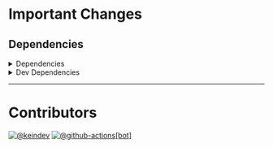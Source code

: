 # Important Changes

## Dependencies

<details>
<summary>Dependencies</summary>

- Changed **[standard-shared-config](https://www.npmjs.com/package/standard-shared-config)** from `5.0.0-beta.0` to `5.1.0`

</details>

<details>
<summary>Dev Dependencies</summary>

- Changed **[@tagproject/base-shared-config](https://www.npmjs.com/package/@tagproject/base-shared-config)** from `^4.0.0` to `^4.0.1`

</details>

---

# Contributors

[![@keindev](https://avatars.githubusercontent.com/u/4527292?v=4&s=40)](https://github.com/keindev) [![@github-actions[bot]](https://avatars.githubusercontent.com/in/15368?v=4&s=40)](https://github.com/github-actions%5Bbot%5D)
